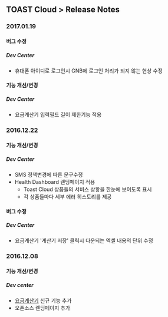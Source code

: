 ## TOAST Cloud > Release Notes

### 2017.01.19

#### 버그 수정

##### Dev Center
* 휴대폰 아이디로 로그인시 GNB에 로그인 처리가 되지 않는 현상 수정

#### 기능 개선/변경

##### Dev Center
* 요금계산기 입력필드 길이 제한기능 적용

### 2016.12.22

#### 기능 개선/변경

##### Dev Center
* SMS 정책변경에 따른 문구수정 
* Health Dashboard 렌딩페이지 적용
    * Toast Cloud 상품들의 서비스 상황을 한눈에 보이도록 표시
    * 각 상품들마다 세부 에러 히스토리를 제공


#### 버그 수정
##### Dev Center
* 요금계산기 '계산기 저장' 클릭시 다운되는 엑셀 내용의 단위 수정

### 2016.12.08

#### 기능 개선/변경
##### Dev center
* <a href="http://cloud.toast.com/product/calculator" target="_blank">요금계산기</a> 신규 기능 추가
* 오픈소스 렌딩페이지 추가
